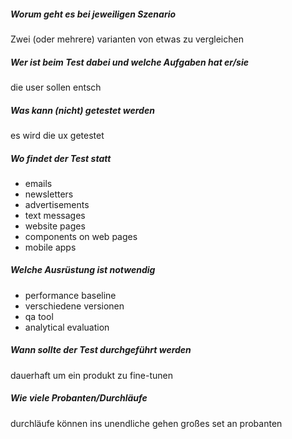 ##### Worum geht es bei jeweiligen Szenario
Zwei (oder mehrere) varianten von etwas zu vergleichen 

##### Wer ist beim Test dabei und welche Aufgaben hat er/sie
die user sollen entsch

##### Was kann (nicht) getestet werden
es wird die ux getestet

##### Wo findet der Test statt
- emails
- newsletters
- advertisements
- text messages
- website pages
- components on web pages
- mobile apps

##### Welche Ausrüstung ist notwendig
+ performance baseline
+ verschiedene versionen
+ qa tool
+ analytical evaluation

##### Wann sollte der Test durchgeführt werden
dauerhaft um ein produkt zu fine-tunen

##### Wie viele Probanten/Durchläufe
durchläufe können ins unendliche gehen
großes set an probanten